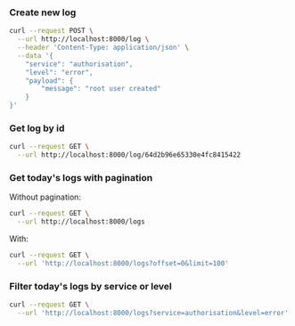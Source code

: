 
### Create new log 
```bash
curl --request POST \
  --url http://localhost:8000/log \
  --header 'Content-Type: application/json' \
  --data '{
	"service": "authorisation",
	"level": "error",
	"payload": {
		"message": "root user created"
	}
}'
```

### Get log by id
```bash
curl --request GET \
  --url http://localhost:8000/log/64d2b96e65330e4fc8415422
```

### Get today's logs with pagination
Without pagination:
```bash
curl --request GET \
  --url http://localhost:8000/logs
```

With:
```bash
curl --request GET \
  --url 'http://localhost:8000/logs?offset=0&limit=100'
```

### Filter today's logs by service or level
```bash
curl --request GET \
  --url 'http://localhost:8000/logs?service=authorisation&level=error'
```